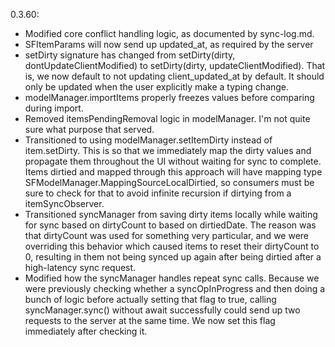0.3.60:
- Modified core conflict handling logic, as documented by sync-log.md.
- SFItemParams will now send up updated_at, as required by the server
- setDirty signature has changed from setDirty(dirty, dontUpdateClientModified) to setDirty(dirty, updateClientModified). That is, we now default to not updating client_updated_at by default. It should only be updated when the user explicitly make a typing change.
- modelManager.importItems properly freezes values before comparing during import.
- Removed itemsPendingRemoval logic in modelManager. I'm not quite sure what purpose that served.
- Transitioned to using modelManager.setItemDirty instead of item.setDirty. This is so that we immediately map the dirty values and propagate them throughout the UI without waiting for sync to complete. Items dirtied and mapped through this approach will have mapping type SFModelManager.MappingSourceLocalDirtied, so consumers must be sure to check for that to avoid infinite recursion if dirtying from a itemSyncObserver.
- Transitioned syncManager from saving dirty items locally while waiting for sync based on dirtyCount to based on dirtiedDate. The reason was that dirtyCount was used for something very particular, and we were overriding this behavior which caused items to reset their dirtyCount to 0, resulting in them not being synced up again after being dirtied after a high-latency sync request.
- Modified how the syncManager handles repeat sync calls. Because we were previously checking whether a syncOpInProgress and then doing a bunch of logic before actually setting that flag to true, calling syncManager.sync() without await successfully could send up two requests to the server at the same time. We now set this flag immediately after checking it.
